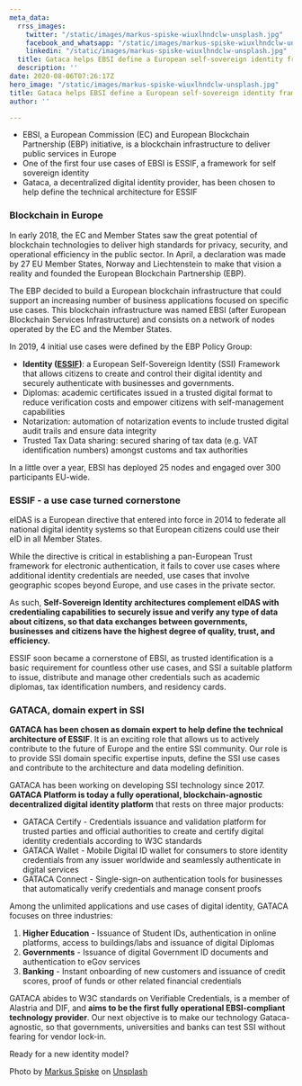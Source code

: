 ```yaml
---
meta_data:
  rrss_images:
    twitter: "/static/images/markus-spiske-wiuxlhndclw-unsplash.jpg"
    facebook_and_whatsapp: "/static/images/markus-spiske-wiuxlhndclw-unsplash.jpg"
    linkedin: "/static/images/markus-spiske-wiuxlhndclw-unsplash.jpg"
  title: Gataca helps EBSI define a European self-sovereign identity framework
  description: ''
date: 2020-08-06T07:26:17Z
hero_image: "/static/images/markus-spiske-wiuxlhndclw-unsplash.jpg"
title: Gataca helps EBSI define a European self-sovereign identity framework
author: ''

---
```

* EBSI, a European Commission (EC) and European Blockchain Partnership (EBP) initiative, is a blockchain infrastructure to deliver public services in Europe
* One of the first four use cases of EBSI is ESSIF, a framework for self sovereign identity
* Gataca, a decentralized digital identity provider, has been chosen to help define the technical architecture for ESSIF

### Blockchain in Europe

In early 2018, the EC and Member States saw the great potential of blockchain technologies to deliver high standards for privacy, security, and operational efficiency in the public sector. In April, a declaration was made by 27 EU Member States, Norway and Liechtenstein to make that vision a reality and founded the European Blockchain Partnership (EBP).

The EBP decided to build a European blockchain infrastructure that could support an increasing number of business applications focused on specific use cases. This blockchain infrastructure was named EBSI (after European Blockchain Services Infrastructure) and consists on a network of nodes operated by the EC and the Member States.

In 2019, 4 initial use cases were defined by the EBP Policy Group:

* **Identity (**[**ESSIF**](https://ec.europa.eu/cefdigital/wiki/display/CEFDIGITALEBSI/ESSIF+Orientation+Vision+Text)**)**: a European Self-Sovereign Identity (SSI) Framework that allows citizens to create and control their digital identity and securely authenticate with businesses and governments.
* Diplomas: academic certificates issued in a trusted digital format to reduce verification costs and empower citizens with self-management capabilities
* Notarization: automation of notarization events to include trusted digital audit trails and ensure data integrity
* Trusted Tax Data sharing: secured sharing of tax data (e.g. VAT identification numbers) amongst customs and tax authorities

In a little over a year, EBSI has deployed 25 nodes and engaged over 300 participants EU-wide.

### ESSIF - a use case turned cornerstone

eIDAS is a European directive that entered into force in 2014 to federate all national digital identity systems so that European citizens could use their eID in all Member States.

While the directive is critical in establishing a pan-European Trust framework for electronic authentication, it fails to cover use cases where additional identity credentials are needed, use cases that involve geographic scopes beyond Europe, and use cases in the private sector.

As such, **Self-Sovereign Identity architectures complement eIDAS with credentialing capabilities to securely issue and verify any type of data about citizens, so that data exchanges between governments, businesses and citizens have the highest degree of quality, trust, and efficiency.**

ESSIF soon became a cornerstone of EBSI, as trusted identification is a basic requirement for countless other use cases, and SSI a suitable platform to issue, distribute and manage other credentials such as academic diplomas, tax identification numbers, and residency cards.

### GATACA, domain expert in SSI

**GATACA has been chosen as domain expert to help define the technical architecture of ESSIF**. It is an exciting role that allows us to actively contribute to the future of Europe and the entire SSI community. Our role is to provide SSI domain specific expertise inputs, define the SSI use cases and contribute to the architecture and data modeling definition.

GATACA has been working on developing SSI technology since 2017. **GATACA Platform is today a fully operational, blockchain-agnostic decentralized digital identity platform** that rests on three major products:

* GATACA Certify - Credentials issuance and validation platform for trusted parties and official authorities to create and certify digital identity credentials according to W3C standards
* GATACA Wallet - Mobile Digital ID wallet for consumers to store identity credentials from any issuer worldwide and seamlessly authenticate in digital services
* GATACA Connect - Single-sign-on authentication tools for businesses that automatically verify credentials and manage consent proofs

Among the unlimited applications and use cases of digital identity, GATACA focuses on three industries:

1. **Higher Education** - Issuance of Student IDs, authentication in online platforms, access to buildings/labs and issuance of digital Diplomas
2. **Governments** - Issuance of digital Government ID documents and authentication to eGov services
3. **Banking** - Instant onboarding of new customers and issuance of credit scores, proof of funds or other related financial credentials

GATACA abides to W3C standards on Verifiable Credentials, is a member of Alastria and DIF, and **aims to be the first fully operational EBSI-compliant technology provider**. Our next objective is to make our technology Gataca-agnostic, so that governments, universities and banks can test SSI without fearing for vendor lock-in.

Ready for a new identity model?

Photo by [Markus Spiske](https://unsplash.com/@markusspiske?utm_source=unsplash&utm_medium=referral&utm_content=creditCopyText) on [Unsplash](https://unsplash.com/s/photos/european-union?utm_source=unsplash&utm_medium=referral&utm_content=creditCopyText)